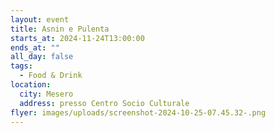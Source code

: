 ```yaml
---
layout: event
title: Asnin e Pulenta
starts_at: 2024-11-24T13:00:00
ends_at: ""
all_day: false
tags:
  - Food & Drink
location:
  city: Mesero
  address: presso Centro Socio Culturale
flyer: images/uploads/screenshot-2024-10-25-07.45.32-.png
---
```

